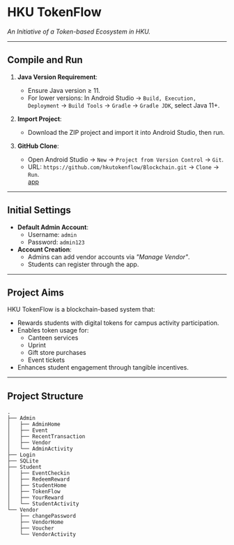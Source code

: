 # HKU TokenFlow  
*An Initiative of a Token-based Ecosystem in HKU.*  

---

## Compile and Run  
1. **Java Version Requirement**:  
   - Ensure Java version ≥ 11.  
   - For lower versions: In Android Studio → `Build, Execution, Deployment` → `Build Tools` → `Gradle` → `Gradle JDK`, select Java 11+.  

2. **Import Project**:  
   - Download the ZIP project and import it into Android Studio, then run.  

3. **GitHub Clone**:  
   - Open Android Studio → `New` → `Project from Version Control` → `Git`.  
   - URL: `https://github.com/hkutokenflow/Blockchain.git` → `Clone` → `Run`.  
[app](app)
---

## Initial Settings  
- **Default Admin Account**:  
  - Username: `admin`  
  - Password: `admin123`  
- **Account Creation**:  
  - Admins can add vendor accounts via *"Manage Vendor"*.  
  - Students can register through the app.  

---

## Project Aims  
HKU TokenFlow is a blockchain-based system that:  
- Rewards students with digital tokens for campus activity participation.  
- Enables token usage for:  
  - Canteen services  
  - Uprint  
  - Gift store purchases  
  - Event tickets  
- Enhances student engagement through tangible incentives.  

---

## Project Structure  
```plaintext
.
├── Admin
│   ├── AdminHome
│   ├── Event
│   ├── RecentTransaction
│   ├── Vendor
│   └── AdminActivity
├── Login
├── SQLite
├── Student
│   ├── EventCheckin
│   ├── RedeemReward
│   ├── StudentHome
│   ├── TokenFlow
│   ├── YourReward
│   └── StudentActivity
└── Vendor
    ├── changePassword
    ├── VendorHome
    ├── Voucher
    └── VendorActivity